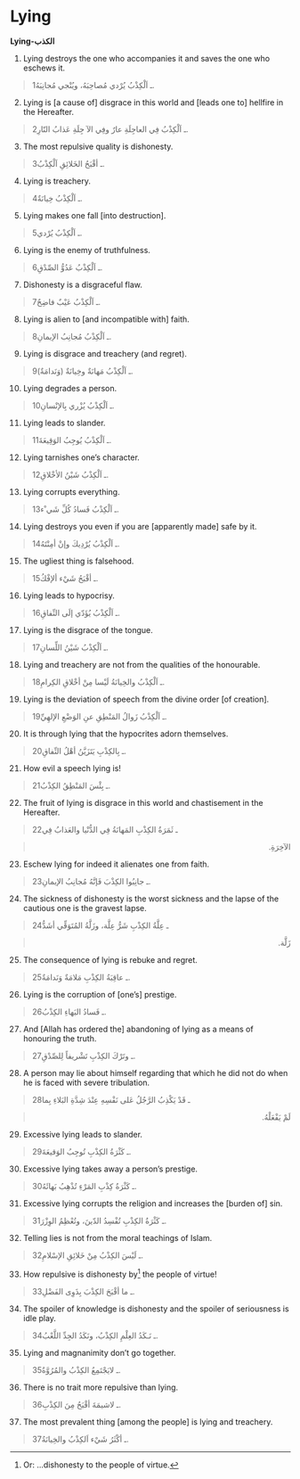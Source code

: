 Lying
=====

**Lying-الكذب**

1. Lying destroys the one who accompanies it and saves the one who
eschews it.

> 1ـ اَلْكِذْبُ يُرْدي مُصاحِبَهُ، ويُنْجي مُجانِبَهُ.

2. Lying is [a cause of] disgrace in this world and [leads one to]
hellfire in the Hereafter.

> 2ـ اَلْكِذْبُ فِي العاجِلَةِ عارٌ وفِي الآ جِلَةِ عَذابُ النّارِ.

3. The most repulsive quality is dishonesty.

> 3ـ أقْبَحُ الخَلائِقِ اَلْكِذْبُ.

4. Lying is treachery.

> 4ـ اَلْكِذْبُ خِيانَةٌ.

5. Lying makes one fall [into destruction].

> 5ـ اَلْكِذْبُ يُرْدي.

6. Lying is the enemy of truthfulness.

> 6ـ اَلْكِذْبُ عَدُوُّ الصِّدْقِ.

7. Dishonesty is a disgraceful flaw.

> 7ـ اَلْكِذْبُ عَيْبٌ فاضِحٌ.

8. Lying is alien to [and incompatible with] faith.

> 8ـ اَلْكِذْبُ مُجانِبُ الإيمانِ.

9. Lying is disgrace and treachery (and regret).

> 9ـ اَلْكِذْبُ مَهانَةٌ وخِيانَةٌ (وَنَدامَةٌ).

10. Lying degrades a person.

> 10ـ اَلْكِذْبُ يُزْري بِالإنْسانِ.

11. Lying leads to slander.

> 11ـ اَلْكِذْبُ يُوجِبُ الوَقِيعَةَ.

12. Lying tarnishes one’s character.

> 12ـ اَلْكِذْبُ شَيْنُ الأخْلاقِ.

13. Lying corrupts everything.

> 13ـ اَلْكِذْبُ فَسادُ كُلِّ شَي ْء.

14. Lying destroys you even if you are [apparently made] safe by it.

> 14ـ اَلْكِذْبُ يُرْدِيكَ وإنْ أمِنْتَهُ.

15. The ugliest thing is falsehood.

> 15ـ أقْبَحُ شَيْء ألإفْكُ.

16. Lying leads to hypocrisy.

> 16ـ اَلْكِذْبُ يُؤَدّي إلَى النِّفاقِ.

17. Lying is the disgrace of the tongue.

> 17ـ اَلْكِذْبُ شَيْنُ اللِّسانِ.

18. Lying and treachery are not from the qualities of the honourable.

> 18ـ اَلْكِذْبُ والخِيانَةُ لَيْسا مِنْ أخْلاقِ الكِرامِ.

19. Lying is the deviation of speech from the divine order [of
creation].

> 19ـ اَلْكِذْبُ زَوالُ المَنْطِقِ عنِ الوَضْعِ الإلهِيِّ.

20. It is through lying that the hypocrites adorn themselves.

> 20ـ بِالكِذْبِ يَتَزَيَّنُ أهْلُ النِّفاقِ.

21. How evil a speech lying is!

> 21ـ بِئْسَ المَنْطِقُ الكِذْبُ.

22. The fruit of lying is disgrace in this world and chastisement in the
Hereafter.

> 22ـ ثَمَرَةُ الكِذْبِ المَهانَةُ فِي الدُّنْيا والعَذابُ فِي
<blockquote dir="rtl">
  <p>
الآخِرَةِ.
  </p>
</blockquote>

23. Eschew lying for indeed it alienates one from faith.

> 23ـ جانِبُوا الكِذْبَ فَإنَّهُ مُجانِبُ الإيمانِ.

24. The sickness of dishonesty is the worst sickness and the lapse of
the cautious one is the gravest lapse.

> 24ـ عِلَّةُ الكِذْبِ شَرُّ عِلَّة، وزَلَّةُ المُتَوَقِّي أشَدُّ
<blockquote dir="rtl">
  <p>
زَلَّة.
  </p>
</blockquote>

25. The consequence of lying is rebuke and regret.

> 25ـ عاقِبَةُ الكِذْبِ مَلامَةٌ وَنَدامَةٌ.

26. Lying is the corruption of [one’s] prestige.

> 26ـ فَسادُ البَهاءِ الكِذْبُ.

27. And [Allah has ordered the] abandoning of lying as a means of
honouring the truth.

> 27ـ وتَرْكَ الكِذْبِ تَشْريفاً لِلصِّدْقِ.

28. A person may lie about himself regarding that which he did not do
when he is faced with severe tribulation.

> 28ـ قَدْ يَكْذِبُ الرَّجُلُ عَلى نَفْسِهِ عِنْدَ شِدَّةِ البَلاءِ بِما
<blockquote dir="rtl">
  <p>
لَمْ يَفْعَلْهُ.
  </p>
</blockquote>

29. Excessive lying leads to slander.

> 29ـ كَثْرَةُ الكِذْبِ تُوجِبُ الوَقيعَةَ.

30. Excessive lying takes away a person’s prestige.

> 30ـ كَثْرَةُ كِذْبِ المَرْءِ تُذْهِبُ بَهائَهُ.

31. Excessive lying corrupts the religion and increases the [burden of]
sin.

> 31ـ كَثْرَةُ الكِذْبِ تُفْسِدُ الدّينَ، وتُعْظِمُ الوِزْرَ.

32. Telling lies is not from the moral teachings of Islam.

> 32ـ لَيْسَ الكِذْبُ مِنْ خَلائِقِ الإسْلامِ.

33. How repulsive is dishonesty by[^1] the people of virtue!

> 33ـ ما أقْبَحَ الكِذْبَ بِذَوِى الفَضْلِ.

34. The spoiler of knowledge is dishonesty and the spoiler of
seriousness is idle play.

> 34ـ نَـكَدُ العِلْمِ الكِذْبُ، ونَكَدُ الجِدِّ اللَّعْبُ.

35. Lying and magnanimity don’t go together.

> 35ـ لايَجْتَمِعُ الكِذْبُ والمُرُوَّةُ.

36. There is no trait more repulsive than lying.

> 36ـ لاشيمَةَ أقْبَحُ مِنَ الكِذْبِ.

37. The most prevalent thing [among the people] is lying and treachery.

> 37ـ أكْثَرُ شَيْء اَلكِذْبُ والخِيانَةُ.

[^1]: Or: ...dishonesty to the people of virtue.


